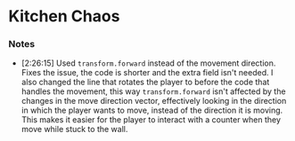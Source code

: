 # Kitchen Chaos

### Notes

- [2:26:15] Used `transform.forward` instead of the movement direction. Fixes the issue, the code is shorter and the extra field isn't needed. I also changed the line that rotates the player to before the code that handles the movement, this way `transform.forward` isn't affected by the changes in the move direction vector, effectively looking in the direction in which the player wants to move, instead of the direction it is moving. This makes it easier for the player to interact with a counter when they move while stuck to the wall.